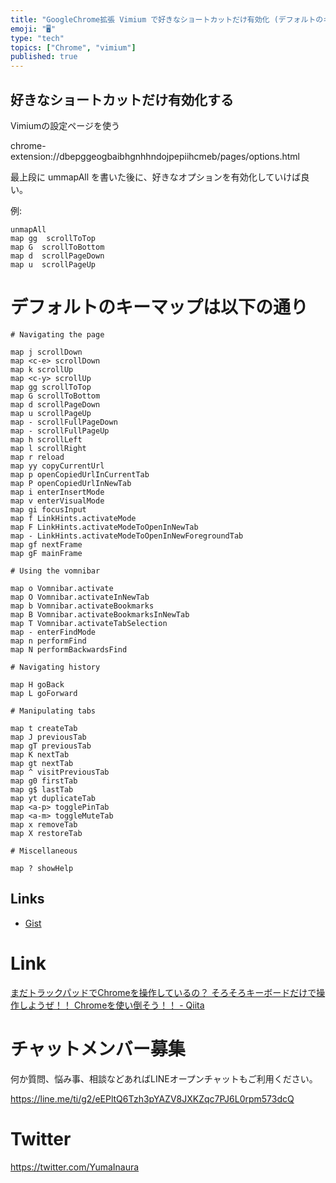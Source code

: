 ```yaml
---
title: "GoogleChrome拡張 Vimium で好きなショートカットだけ有効化 (デフォルトのキーマップ一覧あり)"
emoji: "🖥"
type: "tech"
topics: ["Chrome", "vimium"]
published: true
---
```



## 好きなショートカットだけ有効化する

Vimiumの設定ページを使う

chrome-extension://dbepggeogbaibhgnhhndojpepiihcmeb/pages/options.html

最上段に ummapAll を書いた後に、好きなオプションを有効化していけば良い。

例:

```
unmapAll
map gg  scrollToTop
map G  scrollToBottom
map d  scrollPageDown
map u  scrollPageUp
```


# デフォルトのキーマップは以下の通り

```
# Navigating the page

map j scrollDown
map <c-e> scrollDown
map k scrollUp
map <c-y> scrollUp
map gg scrollToTop
map G scrollToBottom
map d scrollPageDown
map u scrollPageUp
map - scrollFullPageDown
map - scrollFullPageUp
map h scrollLeft
map l scrollRight
map r reload
map yy copyCurrentUrl
map p openCopiedUrlInCurrentTab
map P openCopiedUrlInNewTab
map i enterInsertMode
map v enterVisualMode
map gi focusInput
map f LinkHints.activateMode
map F LinkHints.activateModeToOpenInNewTab
map - LinkHints.activateModeToOpenInNewForegroundTab
map gf nextFrame
map gF mainFrame

# Using the vomnibar

map o Vomnibar.activate
map O Vomnibar.activateInNewTab
map b Vomnibar.activateBookmarks
map B Vomnibar.activateBookmarksInNewTab
map T Vomnibar.activateTabSelection
map - enterFindMode
map n performFind
map N performBackwardsFind

# Navigating history

map H goBack
map L goForward

# Manipulating tabs

map t createTab
map J previousTab
map gT previousTab
map K nextTab
map gt nextTab
map ^ visitPreviousTab
map g0 firstTab
map g$ lastTab
map yt duplicateTab
map <a-p> togglePinTab
map <a-m> toggleMuteTab
map x removeTab
map X restoreTab

# Miscellaneous

map ? showHelp
```


## Links

- [Gist](https://gist.github.com/YumaInaura/9ce0e5f2f4eaf50786048be8582bc6bc)

# Link

[まだトラックパッドでChromeを操作しているの？ そろそろキーボードだけで操作しようぜ！！ Chromeを使い倒そう！！ - Qiita](https://qiita.com/dodonki1223/items/205a937c21030d1a511e)








<!-- Update From Qiita API -->

# チャットメンバー募集


何か質問、悩み事、相談などあればLINEオープンチャットもご利用ください。

https://line.me/ti/g2/eEPltQ6Tzh3pYAZV8JXKZqc7PJ6L0rpm573dcQ





# Twitter


https://twitter.com/YumaInaura


<!-- Update From Qiita API -->


